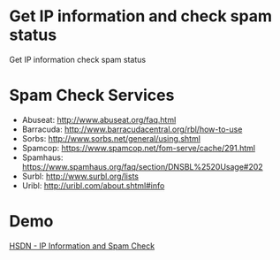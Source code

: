 # Get IP information and check spam status
Get IP information check spam status

# Spam Check Services
* Abuseat: http://www.abuseat.org/faq.html
* Barracuda: http://www.barracudacentral.org/rbl/how-to-use
* Sorbs: http://www.sorbs.net/general/using.shtml
* Spamcop: https://www.spamcop.net/fom-serve/cache/291.html
* Spamhaus: https://www.spamhaus.org/faq/section/DNSBL%2520Usage#202
* Surbl: http://www.surbl.org/lists
* Uribl: http://uribl.com/about.shtml#info

# Demo
[HSDN - IP Information and Spam Check](https://hsdn.net/ip)
